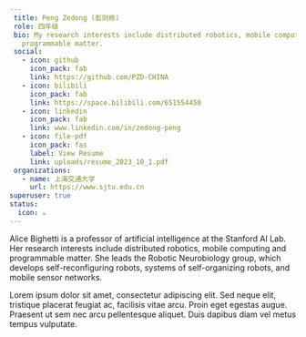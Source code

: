 ```yaml
---
 title: Peng Zedong (彭则栋)
 role: 四年级
 bio: My research interests include distributed robotics, mobile computing and
   programmable matter.
 social:
   - icon: github
     icon_pack: fab
     link: https://github.com/PZD-CHINA
   - icon: bilibili
     icon_pack: fab
     link: https://space.bilibili.com/651554450
   - icon: linkedin
     icon_pack: fab
     link: www.linkedin.com/in/zedong-peng
   - icon: file-pdf
     icon_pack: fas
     label: View Resume
     link: uploads/resume_2023_10_1.pdf
 organizations:
   - name: 上海交通大学
     url: https://www.sjtu.edu.cn
superuser: true
status:
  icon: ☕️
---
```


Alice Bighetti is a professor of artificial intelligence at the Stanford AI Lab. Her research interests include distributed robotics, mobile computing and programmable matter. She leads the Robotic Neurobiology group, which develops self-reconfiguring robots, systems of self-organizing robots, and mobile sensor networks.

Lorem ipsum dolor sit amet, consectetur adipiscing elit. Sed neque elit, tristique placerat feugiat ac, facilisis vitae arcu. Proin eget egestas augue. Praesent ut sem nec arcu pellentesque aliquet. Duis dapibus diam vel metus tempus vulputate.
